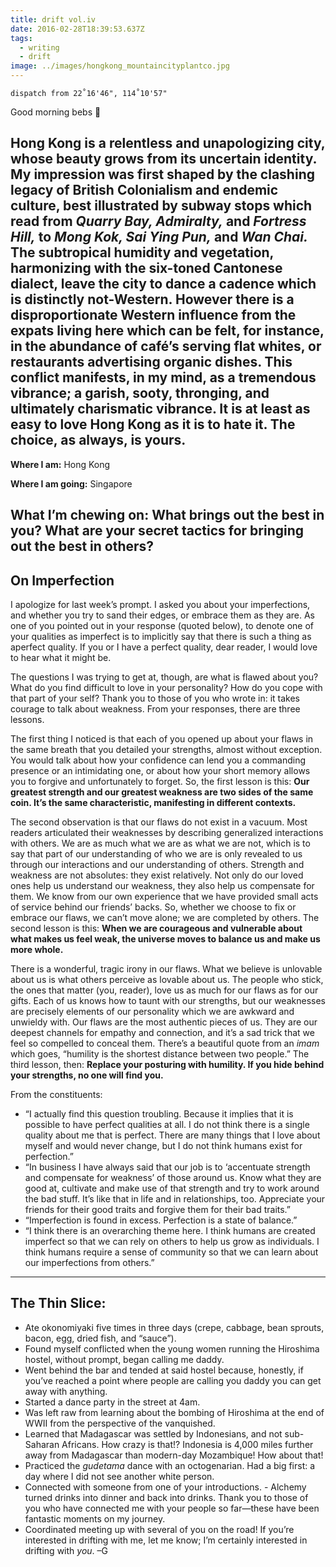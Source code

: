 ```yaml
---
title: drift vol.iv
date: 2016-02-28T18:39:53.637Z
tags:
  - writing
  - drift
image: ../images/hongkong_mountaincityplantco.jpg
---
```


`dispatch from 22˚16'46", 114˚10'57"`

Good morning bebs 🌹

## Hong Kong is a relentless and unapologizing city, whose beauty grows from its uncertain identity. My impression was first shaped by the clashing legacy of British Colonialism and endemic culture, best illustrated by subway stops which read from _Quarry Bay, Admiralty,_ and _Fortress Hill,_ to _Mong Kok, Sai Ying Pun,_ and _Wan Chai._ The subtropical humidity and vegetation, harmonizing with the six-toned Cantonese dialect, leave the city to dance a cadence which is distinctly not-Western. However there is a disproportionate Western influence from the expats living here which can be felt, for instance, in the abundance of café’s serving flat whites, or restaurants advertising organic dishes. This conflict manifests, in my mind, as a tremendous vibrance; a garish, sooty, thronging, and ultimately charismatic vibrance. It is at least as easy to love Hong Kong as it is to hate it. The choice, as always, is yours.

**Where I am:** Hong Kong

**Where I am going:** Singapore

## **What I’m chewing on:** What brings out the best in you? What are your secret tactics for bringing out the best in others?

## On Imperfection

I apologize for last week’s prompt. I asked you about your imperfections, and whether you try to sand their edges, or embrace them as they are. As one of you pointed out in your response (quoted below), to denote one of your qualities as imperfect is to implicitly say that there is such a thing as aperfect quality. If you or I have a perfect quality, dear reader, I would love to hear what it might be.

The questions I was trying to get at, though, are what is flawed about you? What do you find difficult to love in your personality? How do you cope with that part of your self? Thank you to those of you who wrote in: it takes courage to talk about weakness. From your responses, there are three lessons.

The first thing I noticed is that each of you opened up about your flaws in the same breath that you detailed your strengths, almost without exception. You would talk about how your confidence can lend you a commanding presence or an intimidating one, or about how your short memory allows you to forgive and unfortunately to forget. So, the first lesson is this: **Our greatest strength and our greatest weakness are two sides of the same coin. It’s the same characteristic, manifesting in different contexts.**

The second observation is that our flaws do not exist in a vacuum. Most readers articulated their weaknesses by describing generalized interactions with others. We are as much what we are as what we are not, which is to say that part of our understanding of who we are is only revealed to us through our interactions and our understanding of others. Strength and weakness are not absolutes: they exist relatively. Not only do our loved ones help us understand our weakness, they also help us compensate for them. We know from our own experience that we have provided small acts of service behind our friends’ backs. So, whether we choose to fix or embrace our flaws, we can’t move alone; we are completed by others. The second lesson is this: **When we are courageous and vulnerable about what makes us feel weak, the universe moves to balance us and make us more whole.**

There is a wonderful, tragic irony in our flaws. What we believe is unlovable about us is what others perceive as lovable about us. The people who stick, the ones that matter (you, reader), love us as much for our flaws as for our gifts. Each of us knows how to taunt with our strengths, but our weaknesses are precisely elements of our personality which we are awkward and unwieldy with. Our flaws are the most authentic pieces of us. They are our deepest channels for empathy and connection, and it’s a sad trick that we feel so compelled to conceal them. There’s a beautiful quote from an _imam_ which goes, “humility is the shortest distance between two people.” The third lesson, then: **Replace your posturing with humility. If you hide behind your strengths, no one will find you.**

From the constituents:

- “I actually find this question troubling. Because it implies that it is possible to have perfect qualities at all. I do not think there is a single quality about me that is perfect. There are many things that I love about myself and would never change, but I do not think humans exist for perfection.”
- “In business I have always said that our job is to ‘accentuate strength and compensate for weakness’ of those around us. Know what they are good at, cultivate and make use of that strength and try to work around the bad stuff. It’s like that in life and in relationships, too. Appreciate your friends for their good traits and forgive them for their bad traits.”
- “Imperfection is found in excess. Perfection is a state of balance.”
- “I think there is an overarching theme here. I think humans are created imperfect so that we can rely on others to help us grow as individuals. I think humans require a sense of community so that we can learn about our imperfections from others.”

---

## The Thin Slice:

- Ate okonomiyaki five times in three days (crepe, cabbage, bean sprouts, bacon, egg, dried fish, and “sauce”).
- Found myself conflicted when the young women running the Hiroshima hostel, without prompt, began calling me daddy.
- Went behind the bar and tended at said hostel because, honestly, if you’ve reached a point where people are calling you daddy you can get away with anything.
- Started a dance party in the street at 4am.
- Was left raw from learning about the bombing of Hiroshima at the end of WWII from the perspective of the vanquished.
- Learned that Madagascar was settled by Indonesians, and not sub-Saharan Africans. How crazy is that!? Indonesia is 4,000 miles further away from Madagascar than modern-day Mozambique! How about that!
- Practiced the _gudetama_ dance with an octogenarian.
  Had a big first: a day where I did not see another white person.
- Connected with someone from one of your introductions. - Alchemy turned drinks into dinner and back into drinks. Thank you to those of you who have connected me with your people so far—these have been fantastic moments on my journey.
- Coordinated meeting up with several of you on the road! If you’re interested in drifting with me, let me know; I’m certainly interested in drifting with _you_. –G

